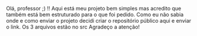 Olá, professor ;) !!
Aqui está meu projeto bem simples mas acredito que também está bem estruturado para o que foi pedido. Como eu não sabia onde e como enviar o projeto decidi criar o repositório público aqui e enviar o link.
Os 3 arquivos estão no src
Agradeço a atenção!
